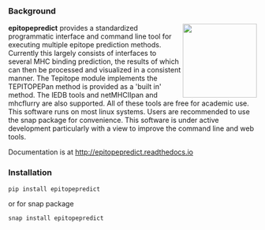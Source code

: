 ### Background
<img align="right" src=https://raw.githubusercontent.com/dmnfarrell/epitopepredict/master/img/logo.png width=150px>

**epitopepredict** provides a standardized programmatic interface and command line tool for executing multiple epitope prediction methods. Currently this largely consists of interfaces to several MHC binding prediction, the results of which can then be processed and visualized in a consistent manner. The Tepitope module implements the TEPITOPEPan method is provided as a 'built in' method. The IEDB tools and netMHCIIpan and mhcflurry are also supported. All of these tools are free for academic use. This software runs on most linux systems. Users are recommended to use the snap package for convenience. This software is under active development particularly with a view to improve the command line and web tools. 

Documentation is at http://epitopepredict.readthedocs.io

### Installation

`pip install epitopepredict`

or for snap package

`snap install epitopepredict`
